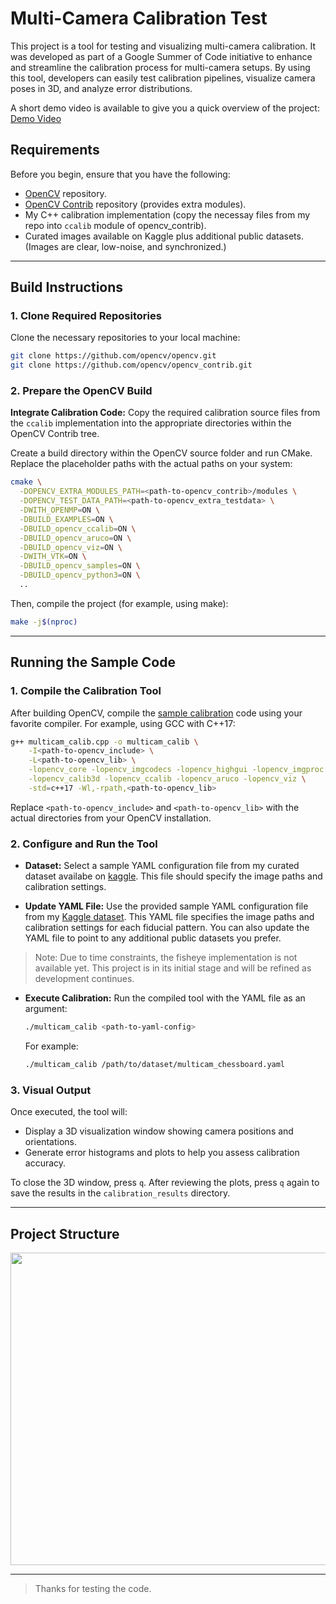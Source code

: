 # Multi-Camera Calibration Test

This project is a tool for testing and visualizing multi-camera calibration. It was developed as part of a Google Summer of Code initiative to enhance and streamline the calibration process for multi-camera setups. By using this tool, developers can easily test calibration pipelines, visualize camera poses in 3D, and analyze error distributions.

A short demo video is available to give you a quick overview of the project:
[Demo Video](#) <!-- Insert your demo video link here -->

## Requirements

Before you begin, ensure that you have the following:
- [OpenCV](https://opencv.org/) repository.
- [OpenCV Contrib](https://github.com/opencv/opencv_contrib) repository (provides extra modules).
- My C++ calibration implementation (copy the necessay files from my repo into `ccalib` module of opencv_contrib).
-  Curated images available on Kaggle plus additional public datasets.(Images are clear, low-noise, and synchronized.)

---

## Build Instructions

### 1. Clone Required Repositories

Clone the necessary repositories to your local machine:
```bash
git clone https://github.com/opencv/opencv.git
git clone https://github.com/opencv/opencv_contrib.git
```

### 2. Prepare the OpenCV Build

**Integrate Calibration Code:**
Copy the required calibration source files from the `ccalib` implementation into the appropriate directories within the OpenCV Contrib tree.

Create a build directory within the OpenCV source folder and run CMake. Replace the placeholder paths with the actual paths on your system:

```bash
cmake \
  -DOPENCV_EXTRA_MODULES_PATH=<path-to-opencv_contrib>/modules \
  -DOPENCV_TEST_DATA_PATH=<path-to-opencv_extra_testdata> \
  -DWITH_OPENMP=ON \
  -DBUILD_EXAMPLES=ON \
  -DBUILD_opencv_ccalib=ON \
  -DBUILD_opencv_aruco=ON \
  -DBUILD_opencv_viz=ON \
  -DWITH_VTK=ON \
  -DBUILD_opencv_samples=ON \
  -DBUILD_opencv_python3=ON \
  ..
```

Then, compile the project (for example, using make):
```bash
make -j$(nproc)
```

---

## Running the Sample Code

### 1. Compile the Calibration Tool

After building OpenCV, compile the [sample calibration](https://github.com/shyama7004/Multi-camera-calibration-test/blob/main/opencv_contrib/modules/ccalib/ccalib/samples/multicam_calib.cpp) code using your favorite compiler. For example, using GCC with C++17:
```bash
g++ multicam_calib.cpp -o multicam_calib \
    -I<path-to-opencv_include> \
    -L<path-to-opencv_lib> \
    -lopencv_core -lopencv_imgcodecs -lopencv_highgui -lopencv_imgproc \
    -lopencv_calib3d -lopencv_ccalib -lopencv_aruco -lopencv_viz \
    -std=c++17 -Wl,-rpath,<path-to-opencv_lib>
```
Replace `<path-to-opencv_include>` and `<path-to-opencv_lib>` with the actual directories from your OpenCV installation.

### 2. Configure and Run the Tool

- **Dataset:**
  Select a sample YAML configuration file from my  curated dataset availabe on [kaggle](). This file should specify the image paths and calibration settings.

- **Update YAML File:**
  Use the provided sample YAML configuration file from my [Kaggle dataset](). This YAML file specifies the image paths and calibration settings for each fiducial pattern. You can also update the YAML file to point to any additional public datasets you prefer.

> Note: Due to time constraints, the fisheye implementation is not available yet. This project is in its initial stage and will be refined as development continues.

- **Execute Calibration:**
  Run the compiled tool with the YAML file as an argument:
  ```bash
  ./multicam_calib <path-to-yaml-config>
  ```
  For example:
  ```bash
  ./multicam_calib /path/to/dataset/multicam_chessboard.yaml
  ```

### 3. Visual Output

Once executed, the tool will:
- Display a 3D visualization window showing camera positions and orientations.
- Generate error histograms and plots to help you assess calibration accuracy.

To close the 3D window, press `q`. After reviewing the plots, press `q` again to save the results in the `calibration_results` directory.

---

## Project Structure

<img src = /Users/sankarsanbisoyi/Desktop/TL_O2/Multi-camera-calibration-test/images/directory_structure.png, width = 800, height = 500>

---

> Thanks for testing the code.
